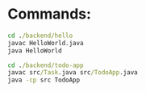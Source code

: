 # Commands:

```cmd
cd ./backend/hello
javac HelloWorld.java
java HelloWorld
```

```cmd
cd ./backend/todo-app
javac src/Task.java src/TodoApp.java
java -cp src TodoApp
```

```cmd

```

```cmd

```

```cmd

```

```cmd

```

```cmd

```

```cmd

```

```cmd

```

```cmd

```
